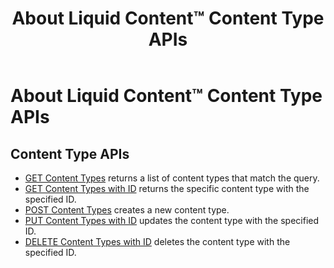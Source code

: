 ﻿---
uid: about-structured-content-content-type-apis
topic: about-structured-content-content-type-apis
locale: en
title: About Liquid Content™ Content Type APIs
dnneditions: 
dnnversion: 09.02.00
parent-topic: about-structured-content-apis
related-topics: about-structured-content-content-item-apis,about-structured-content-published-content-item-apis,about-structured-content-api-get-responses,about-structured-content-api-post-put-type-fields,creating-apps-that-use-microservices
---

# About Liquid Content™ Content Type APIs

## Content Type APIs

*   [GET Content Types](xref:api-contenttypes-get) returns a list of content types that match the query.
*   [GET Content Types with ID](xref:api-contenttypes-id-get) returns the specific content type with the specified ID.
*   [POST Content Types](xref:api-contenttypes-post) creates a new content type.
*   [PUT Content Types with ID](xref:api-contenttypes-id-put) updates the content type with the specified ID.
*   [DELETE Content Types with ID](xref:api-contenttypes-id-delete) deletes the content type with the specified ID.
